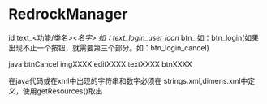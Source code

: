 RedrockManager
==============
id
  text_<功能/类名>_<名字>  如：text_login_user
  icon_
	btn_			如：btn_login(如果出现不止一个按钮，就需要第三个部分。如：btn_login_cancel)

java
  btnCancel
  imgXXXX
  editXXXX
  textXXXX
  btnXXXX
  
在java代码或在xml中出现的字符串和数字必须在 strings.xml,dimens.xml中定义，使用getResources()取出
